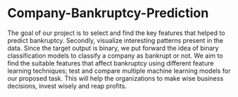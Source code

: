 # Company-Bankruptcy-Prediction

The goal of our project is to select and find the key features that helped to predict bankruptcy. Secondly, visualize interesting patterns present in the data. Since the target output is binary, we put forward the idea of binary classification models to classify a company as bankrupt or not. We aim to find the suitable features that affect bankruptcy using different feature learning techniques; test and compare multiple machine learning models for our proposed task. This will help the organizations to make wise business decisions, invest wisely and reap profits.

